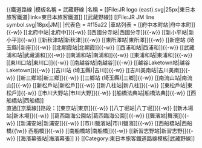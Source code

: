 {{鐵道路線
|模板名稱 = 武藏野線
|名稱 = [[File:JR logo (east).svg|25px|東日本旅客鐵道|link=東日本旅客鐵道]] [[武藏野線]] [[File:JR JM line symbol.svg|18px|JM]]
|代表色 = #f15a22
|車站列表 = [[府中本町站|府中本町]]{{-w}} [[北府中站|北府中]]{{-w}} [[西國分寺站|西國分寺]]{{-w}} [[新小平站|新小平]]{{-w}} [[新秋津站|新秋津]]{{-w}} [[東所澤站|東所澤]]{{-w}} [[新座站 (埼玉縣)|新座]]{{-w}} [[北朝霞站|北朝霞]]{{-w}} [[西浦和站|西浦和]]{{-w}} [[武藏浦和站|武藏浦和]]{{-w}} [[南浦和站|南浦和]]{{-w}} [[東浦和站|東浦和]]{{-w}} [[東川口站|東川口]]{{-w}} [[南越谷站|南越谷]]{{-w}} [[越谷Laketown站|越谷Laketown]]{{-w}} [[吉川站 (埼玉縣)|吉川]]{{-w}} [[吉川美南站|吉川美南]]{{-w}} [[新三鄉站|新三鄉]]{{-w}} [[三鄉站 (埼玉縣)|三鄉]]{{-w}} [[南流山站|南流山]]{{-w}} [[新松戶站|新松戶]]{{-w}} [[新八柱站|新八柱]]{{-w}} [[東松戶站|東松戶]]{{-w}} [[市川大野站|市川大野]]{{-w}} [[船橋法典站|船橋法典]]{{-w}} [[西船橋站|西船橋]]<br />直通[[京葉線]]路段：[[東京站|東京]]{{-w}} [[八丁堀站|八丁堀]]{{-w}} [[新木場站|新木場]]{{-w}} [[葛西臨海公園站|葛西臨海公園]]{{-w}} [[舞濱站|舞濱]]{{-w}} [[新浦安站|新浦安]]{{-w}} [[市川鹽濱站|市川鹽濱]]{{-w}} [[西船橋站|西船橋{{\w}} 西船橋]]{{-w}} [[南船橋站|南船橋]]{{-w}} [[新習志野站|新習志野]]{{-w}} [[海濱幕張站|海濱幕張]]
}}<noinclude>
[[Category:東日本旅客鐵道路線模板|武藏野線]]
</noinclude>